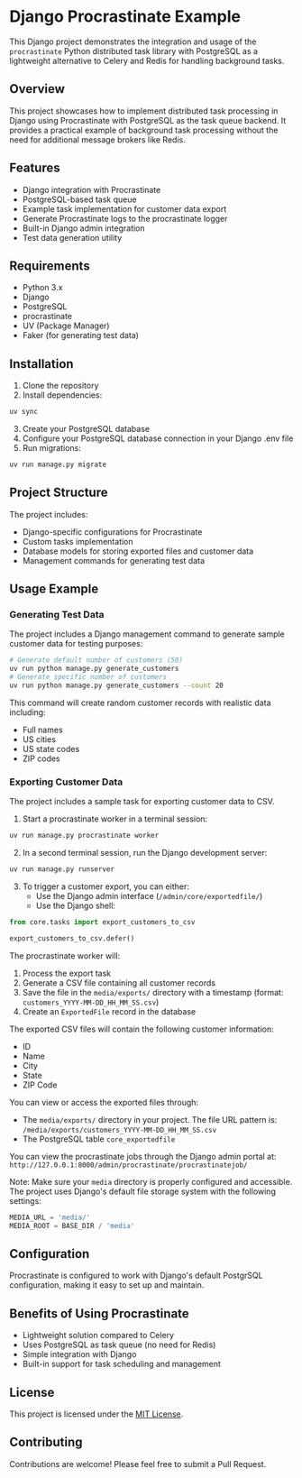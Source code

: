 # Django Procrastinate Example

This Django project demonstrates the integration and usage of the `procrastinate` Python distributed task library with
PostgreSQL as a lightweight alternative to Celery and Redis for handling background tasks.

## Overview

This project showcases how to implement distributed task processing in Django using Procrastinate with PostgreSQL as the
task queue backend. It provides a practical example of background task processing without the need for additional
message brokers like Redis.

## Features

- Django integration with Procrastinate
- PostgreSQL-based task queue
- Example task implementation for customer data export
- Generate Procrastinate logs to the procrastinate logger
- Built-in Django admin integration
- Test data generation utility

## Requirements

- Python 3.x
- Django
- PostgreSQL
- procrastinate
- UV (Package Manager)
- Faker (for generating test data)

## Installation

1. Clone the repository
2. Install dependencies:

```bash
uv sync
```

3. Create your PostgreSQL database
4. Configure your PostgreSQL database connection in your Django .env file
4. Run migrations:

```bash
uv run manage.py migrate
```

## Project Structure

The project includes:

- Django-specific configurations for Procrastinate
- Custom tasks implementation
- Database models for storing exported files and customer data
- Management commands for generating test data

## Usage Example

### Generating Test Data

The project includes a Django management command to generate sample customer data for testing purposes:

```bash
# Generate default number of customers (50)
uv run python manage.py generate_customers
# Generate specific number of customers
uv run python manage.py generate_customers --count 20
```

This command will create random customer records with realistic data including:

- Full names
- US cities
- US state codes
- ZIP codes

### Exporting Customer Data

The project includes a sample task for exporting customer data to CSV.

1. Start a procrastinate worker in a terminal session:

```bash
uv run manage.py procrastinate worker
```

2. In a second terminal session, run the Django development server:

```bash
uv run manage.py runserver 
```

3. To trigger a customer export, you can either:
    - Use the Django admin interface (`/admin/core/exportedfile/`)
    - Use the Django shell:

```python
from core.tasks import export_customers_to_csv

export_customers_to_csv.defer()
```

The procrastinate worker will:

1. Process the export task
2. Generate a CSV file containing all customer records
3. Save the file in the `media/exports/` directory with a timestamp (format: `customers_YYYY-MM-DD_HH_MM_SS.csv`)
4. Create an `ExportedFile` record in the database

The exported CSV files will contain the following customer information:

- ID
- Name
- City
- State
- ZIP Code

You can view or access the exported files through:

- The `media/exports/` directory in your project. The file URL pattern is:
  `/media/exports/customers_YYYY-MM-DD_HH_MM_SS.csv`
- The PostgreSQL table `core_exportedfile`

You can view the procrastinate jobs through the Django admin portal at:
`http://127.0.0.1:8000/admin/procrastinate/procrastinatejob/`

Note: Make sure your `media` directory is properly configured and accessible. The project uses Django's default file
storage system with the following settings:

```python
MEDIA_URL = 'media/'
MEDIA_ROOT = BASE_DIR / 'media'
```

## Configuration

Procrastinate is configured to work with Django's default
PostgrSQL configuration, making it easy to set up and maintain.

## Benefits of Using Procrastinate

- Lightweight solution compared to Celery
- Uses PostgreSQL as task queue (no need for Redis)
- Simple integration with Django
- Built-in support for task scheduling and management

## License

This project is licensed under the [MIT License](LICENSE).

## Contributing

Contributions are welcome! Please feel free to submit a Pull Request.